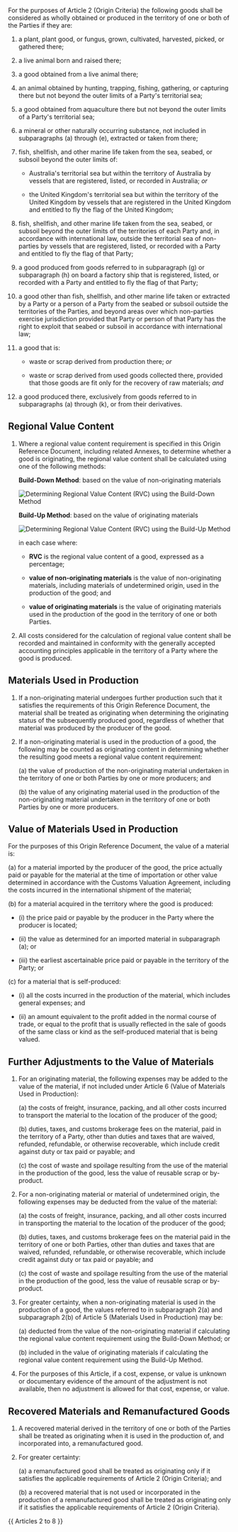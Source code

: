 For the purposes of Article 2 (Origin Criteria) the following goods shall be considered as wholly obtained or produced in the territory of one or both of the Parties if they are:

1.  a plant, plant good, or fungus, grown, cultivated, harvested, picked, or gathered there;

2.  a live animal born and raised there;

3. a good obtained from a live animal there;

4. an animal obtained by hunting, trapping, fishing, gathering, or capturing there but not beyond the outer limits of a Party's territorial sea;

5. a good obtained from aquaculture there but not beyond the outer limits of a Party's territorial sea;

6. a mineral or other naturally occurring substance, not included in subparagraphs (a) through (e), extracted or taken from there;

7. fish, shellfish, and other marine life taken from the sea, seabed, or subsoil beyond the outer limits of:

   - Australia's territorial sea but within the territory of Australia by vessels that are registered, listed, or recorded in Australia; *or*

   - the United Kingdom's territorial sea but within the territory of the United Kingdom by vessels that are registered in the United Kingdom and entitled to fly the flag of the United Kingdom;

8. fish, shellfish, and other marine life taken from the sea, seabed, or subsoil beyond the outer limits of the territories of each Party and, in accordance with international law, outside the territorial sea of non-parties by vessels that are registered, listed, or recorded with a Party and entitled to fly the flag of that Party;

9. a good produced from goods referred to in subparagraph (g) or subparagraph (h) on board a factory ship that is registered, listed, or recorded with a Party and entitled to fly the flag of that Party;

10. a good other than fish, shellfish, and other marine life taken or extracted by a Party or a person of a Party from the seabed or subsoil outside the territories of the Parties, and beyond areas over which non-parties exercise jurisdiction provided that Party or person of that Party has the right to exploit that seabed or subsoil in accordance with international law;

11. a good that is:

    - waste or scrap derived from production there; *or*

    - waste or scrap derived from used goods collected there, provided that those goods are fit only for the recovery of raw materials; *and*

12. a good produced there, exclusively from goods referred to in subparagraphs (a) through (k), or from their derivatives.

## Regional Value Content

1. Where a regional value content requirement is specified in this Origin Reference Document, including related Annexes, to determine whether a good is originating, the regional value content shall be calculated using one of the following methods:

    **Build-Down Method**: based on the value of non-originating materials

    ![Determining Regional Value Content (RVC) using the Build-Down Method](/images/roo/rvc/rvc_build_down.png)

    **Build-Up Method**: based on the value of originating materials

    ![Determining Regional Value Content (RVC) using the Build-Up Method](/images/roo/rvc/rvc_build_up.png)

    in each case where:

    - **RVC** is the regional value content of a good, expressed as a percentage;

    - **value of non-originating materials** is the value of non-originating materials, including materials of undetermined origin, used in the production of the good; and

    - **value of originating materials** is the value of originating materials used in the production of the good in the territory of one or both Parties.

2. All costs considered for the calculation of regional value content shall be recorded and maintained in conformity with the generally accepted accounting principles applicable in the territory of a Party where the good is produced.

## Materials Used in Production

1. If a non-originating material undergoes further production such that it satisfies the requirements of this Origin Reference Document, the material shall be treated as originating when determining the originating status of the subsequently produced good, regardless of whether that material was produced by the producer of the good.

2.  If a non-originating material is used in the production of a good, the following may be counted as originating content in determining whether the resulting good meets a regional value content requirement:

    (a)  the value of production of the non-originating material undertaken in the territory of one or both Parties by one or more producers; and

    (b)  the value of any originating material used in the production of the non-originating material undertaken in the territory of one or both Parties by one or more producers.

## Value of Materials Used in Production

For the purposes of this Origin Reference Document, the value of a material is:

(a)  for a material imported by the producer of the good, the price actually paid or payable for the material at the time of importation or other value determined in accordance with the Customs Valuation Agreement, including the costs incurred in the international shipment of the material;

(b) for a material acquired in the territory where the good is produced:

- (i) the price paid or payable by the producer in the Party where the producer is located;

- (ii) the value as determined for an imported material in subparagraph (a); or

- (iii) the earliest ascertainable price paid or payable in the territory of the Party; or

(c) for a material that is self-produced:

- (i) all the costs incurred in the production of the material, which includes general expenses; and

- (ii) an amount equivalent to the profit added in the normal course of trade, or equal to the profit that is usually reflected in the sale of goods of the same class or kind as the self-produced material that is being valued.

## Further Adjustments to the Value of Materials

1. For an originating material, the following expenses may be added to the value of the material, if not included under Article 6 (Value of Materials Used in Production):

    (a) the costs of freight, insurance, packing, and all other costs incurred to transport the material to the location of the producer of the good;

    (b) duties, taxes, and customs brokerage fees on the material, paid in the territory of a Party, other than duties and taxes that are waived, refunded, refundable, or otherwise recoverable, which include credit against duty or tax paid or payable; and

    (c) the cost of waste and spoilage resulting from the use of the material in the production of the good, less the value of reusable scrap or by-product.

2. For a non-originating material or material of undetermined origin, the following expenses may be deducted from the value of the material:

    (a) the costs of freight, insurance, packing, and all other costs incurred in transporting the material to the location of the producer of the good;

    (b) duties, taxes, and customs brokerage fees on the material paid in the territory of one or both Parties, other than duties and taxes that are waived, refunded, refundable, or otherwise recoverable, which include credit against duty or tax paid or payable; and

    (c) the cost of waste and spoilage resulting from the use of the material in the production of the good, less the value of reusable scrap or by-product.

3. For greater certainty, when a non-originating material is used in the production of a good, the values referred to in subparagraph 2(a) and subparagraph 2(b) of Article 5 (Materials Used in Production) may be:

    (a) deducted from the value of the non-originating material if calculating the regional value content requirement using the Build-Down Method; or

    (b) included in the value of originating materials if calculating the regional value content requirement using the Build-Up Method.

4. For the purposes of this Article, if a cost, expense, or value is unknown or documentary evidence of the amount of the adjustment is not available, then no adjustment is allowed for that cost, expense, or value.

## Recovered Materials and Remanufactured Goods

1. A recovered material derived in the territory of one or both of the Parties shall be treated as originating when it is used in the production of, and incorporated into, a remanufactured good.

2. For greater certainty:

    (a) a remanufactured good shall be treated as originating only if it satisfies the applicable requirements of Article 2 (Origin Criteria); and

    (b) a recovered material that is not used or incorporated in the production of a remanufactured good shall be treated as originating only if it satisfies the applicable requirements of Article 2 (Origin Criteria).

{{ Articles 2 to 8 }}
